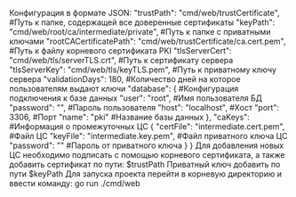 Конфигурация в формате JSON:
  "trustPath": "cmd/web/trustCertificate",   #Путь к папке, содержащей все доверенные сертификаты
  "keyPath": "cmd/web/root/ca/intermediate/private", #Путь к папке с приватными ключами
  "rootCACertificatePath": "cmd/web/trustCertificate/ca.cert.pem", #Путь к файлу корневого сертификата PKI
  "tlsServerCert": "cmd/web/tls/serverTLS.crt", #Путь к сертификату сервера
  "tlsServerKey": "cmd/web/tls/keyTLS.pem",     #Путь к приватному ключу сервера
  "validationDays": 180,                        #Количество дней на которое пользователям выдают ключи
   "database": {                                #Конфигурация подключения к базе данных
    "user": "root",                              #Имя пользователя БД
    "password": "",                              #Пароль пользователя
    "host": "localhost",                         #Хост
    "port": 3306,                                #Порт
    "name": "pki"                                #Название базы данных
  },
  "caKeys":                                     #Информация о промежуточных ЦС
    {
      "certFile": "intermediate.cert.pem",      #Файл ЦС 
      "keyFile": "intermediate.key.pem",        #Файл приватного ключа ЦС
      "password": ""                             #Пароль от приватного ключа
    }
}
Для добавления новых ЦС необходимо подписать с помощью корневого сертификата, а также добавить сертификат по пути: $trustPath Приватный ключ добавить по пути $keyPath
Для запуска проекта перейти в корневую директорию и ввести команду: go run ./cmd/web
